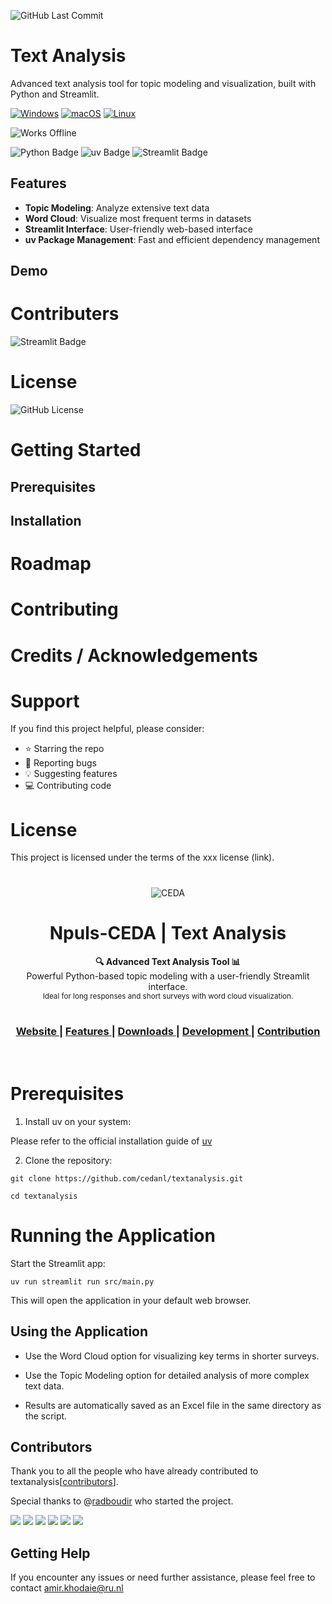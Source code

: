 ![GitHub Last Commit](https://badgen.net/github/last-commit/cedanl/textanalysis)
# Text Analysis

Advanced text analysis tool for topic modeling and visualization, built with Python and Streamlit.

[![Windows](https://custom-icon-badges.demolab.com/badge/Windows-0078D6?logo=windows11&logoColor=white)](#)
[![macOS](https://img.shields.io/badge/macOS-000000?logo=apple&logoColor=F0F0F0)](#)
[![Linux](https://img.shields.io/badge/Linux-FCC624?logo=linux&logoColor=black)](#)


![Works Offline](https://img.shields.io/badge/Works_Offline-Yes-success)


![Python Badge](https://img.shields.io/badge/Python-3776AB?logo=python&logoColor=fff&style=flat)
![uv Badge](https://img.shields.io/badge/uv-DE5FE9?logo=uv&logoColor=fff&style=flat)
![Streamlit Badge](https://img.shields.io/badge/Streamlit-FF4B4B?logo=streamlit&logoColor=fff&style=flat)



## Features
- **Topic Modeling**: Analyze extensive text data
- **Word Cloud**: Visualize most frequent terms in datasets
- **Streamlit Interface**: User-friendly web-based interface
- **uv Package Management**: Fast and efficient dependency management


## Demo

# Contributers
![Streamlit Badge](https://badgen.net/github/contributors/cedanl/textanalysis)


# License
![GitHub License](https://img.shields.io/github/license/cedanl/textanalysis)



# Getting Started

## Prerequisites

## Installation

# Roadmap

# Contributing

# Credits / Acknowledgements

# Support
If you find this project helpful, please consider:
- ⭐ Starring the repo
- 🐛 Reporting bugs
- 💡 Suggesting features
- 💻 Contributing code


# License
This project is licensed under the terms of the xxx license (link).



#


<p align="center"><img src="src/assets/npuls_logo.png" alt="CEDA"></p>

<h1 align="center">Npuls-CEDA | Text Analysis</h1>

<div align="center"> <strong>🔍 Advanced Text Analysis Tool 📊</strong>
    <br> Powerful Python-based topic modeling with a user-friendly Streamlit interface.
    <br>
    <sub>Ideal for long responses and short surveys with word cloud visualization.</sub> </div> 

<br>

<div align="center">
  <h3>
    <a href="https://community-data-ai.npuls.nl/groups/view/44d20066-53a8-48c2-b4e9-be348e05d273/project-center-for-educational-data-analytics-ceda">
      Website
    </a>
    <span> | </span>
    <a href="https://github.com/cedanl/textanalysis#features">
      Features
    </a>
    <span> | </span>
    <a href="https://github.com/cedanl/textanalysis#download-and-installation">
      Downloads
    </a>
    <span> | </span>
    <a href="https://github.com/cedanl/textanalysis#development">
      Development
    </a>
    <span> | </span>
    <a href="https://github.com/cedanl/textanalysis#contribution">
      Contribution
    </a>
  </h3>
</div>
<br />


# Prerequisites

1. Install uv on your system:

Please refer to the official installation guide of [uv](https://docs.astral.sh/uv/getting-started/installation/)

2. Clone the repository:

```
git clone https://github.com/cedanl/textanalysis.git

cd textanalysis

```

# Running the Application

Start the Streamlit app:

```
uv run streamlit run src/main.py
```


This will open the application in your default web browser.

## Using the Application

- Use the Word Cloud option for visualizing key terms in shorter surveys.
    
- Use the Topic Modeling option for detailed analysis of more complex text data.
    
- Results are automatically saved as an Excel file in the same directory as the script.


## Contributors

Thank you to all the people who have already contributed to textanalysis[[contributors](https://github.com/cedanl/textanalysis/graphs/contributors)].

Special thanks to @[radboudir](https://github.com/radboudir) who started the project.

[![](https://github.com/asewnandan.png?size=50)](https://github.com/asewnandan)
[![](https://github.com/radboudir.png?size=50)](https://github.com/radboudir)
[![](https://github.com/alilowni.png?size=50)](https://github.com/alilowni)
[![](https://github.com/tin900.png?size=50)](https://github.com/tin900)
[![](https://github.com/Tomeriko96.png?size=50)](https://github.com/Tomeriko96)
[![](https://github.com/jorngithub.png?size=50)](https://github.com/Tomeriko96jorngithub)


## Getting Help

If you encounter any issues or need further assistance, please feel free to contact amir.khodaie@ru.nl




